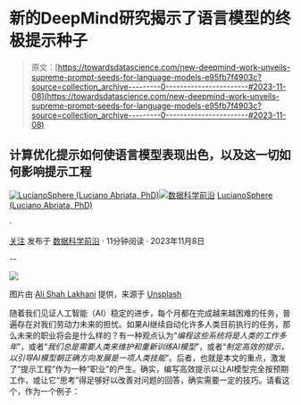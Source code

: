 # 新的DeepMind研究揭示了语言模型的终极提示种子

> 原文：[https://towardsdatascience.com/new-deepmind-work-unveils-supreme-prompt-seeds-for-language-models-e95fb7f4903c?source=collection_archive---------0-----------------------#2023-11-08](https://towardsdatascience.com/new-deepmind-work-unveils-supreme-prompt-seeds-for-language-models-e95fb7f4903c?source=collection_archive---------0-----------------------#2023-11-08)

## 计算优化提示如何使语言模型表现出色，以及这一切如何影响提示工程

[](https://lucianosphere.medium.com/?source=post_page-----e95fb7f4903c--------------------------------)[![LucianoSphere (Luciano Abriata, PhD)](../Images/a8ae3085d094749bbdd1169cca672b86.png)](https://lucianosphere.medium.com/?source=post_page-----e95fb7f4903c--------------------------------)[](https://towardsdatascience.com/?source=post_page-----e95fb7f4903c--------------------------------)[![数据科学前沿](../Images/a6ff2676ffcc0c7aad8aaf1d79379785.png)](https://towardsdatascience.com/?source=post_page-----e95fb7f4903c--------------------------------) [LucianoSphere (Luciano Abriata, PhD)](https://lucianosphere.medium.com/?source=post_page-----e95fb7f4903c--------------------------------)

·

[关注](https://medium.com/m/signin?actionUrl=https%3A%2F%2Fmedium.com%2F_%2Fsubscribe%2Fuser%2Fd28939b5ab78&operation=register&redirect=https%3A%2F%2Ftowardsdatascience.com%2Fnew-deepmind-work-unveils-supreme-prompt-seeds-for-language-models-e95fb7f4903c&user=LucianoSphere+%28Luciano+Abriata%2C+PhD%29&userId=d28939b5ab78&source=post_page-d28939b5ab78----e95fb7f4903c---------------------post_header-----------) 发布于 [数据科学前沿](https://towardsdatascience.com/?source=post_page-----e95fb7f4903c--------------------------------) · 11分钟阅读 · 2023年11月8日

--

[](https://medium.com/m/signin?actionUrl=https%3A%2F%2Fmedium.com%2F_%2Fbookmark%2Fp%2Fe95fb7f4903c&operation=register&redirect=https%3A%2F%2Ftowardsdatascience.com%2Fnew-deepmind-work-unveils-supreme-prompt-seeds-for-language-models-e95fb7f4903c&source=-----e95fb7f4903c---------------------bookmark_footer-----------)![](../Images/1fb04d056a98fae3386085e529a642a9.png)

图片由 [Ali Shah Lakhani](https://unsplash.com/@alishahlakhani?utm_source=medium&utm_medium=referral) 提供，来源于 [Unsplash](https://unsplash.com/?utm_source=medium&utm_medium=referral)

随着我们见证人工智能（AI）稳定的进步，每个月都在完成越来越困难的任务，普遍存在对我们劳动力未来的担忧。如果AI继续自动化许多人类目前执行的任务，那么未来的职业将会是什么样的？有一种观点认为“*编程这些系统将是人类的工作多年*”，或者“*我们总是需要人类来维护和重新训练AI模型*”，或者“*制定高效的提示，以引导AI模型朝正确方向发展是一项人类技能*”。后者，也就是本文的重点，激发了“提示工程”作为一种“职业”的产生。确实，编写高效提示以让AI模型完全按预期工作，或让它“思考”得足够好以改善对问题的回答，确实需要一定的技巧。请看这个，作为一个例子：
